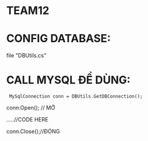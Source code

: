 # TEAM12
# CONFIG DATABASE:
file "DBUtils.cs"
# CALL MYSQL ĐỂ DÙNG:
``` MySqlConnection conn = DBUtils.GetDBConnection();```

conn.Open(); // MỞ

.....//CODE HERE

conn.Close();//ĐÓNG

